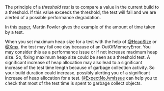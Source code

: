 The principle of a *threshold test* is to compare a value in the current build to a threshold. If this value exceeds the threshold, the test will fail and we are alerted of a possible performance degradation.<br>

In this [paper](https://martinfowler.com/bliki/ThresholdTest.html), Martin Fowler gives the example of the amount of time taken by a test.<br> 

When you set maximum heap size for a test with the help of [@HeapSize](https://github.com/quick-perf/doc/wiki/JVM-annotations#heapsize) or [@Xmx](https://github.com/quick-perf/doc/wiki/JVM-annotations#xmx), the test may fail one day because of an OutOfMemoryError. You may consider this as a performance issue or if not increase maximum heap size. So, fixing maximum heap size could be seen as a threshold test. A significant increase of heap allocation may also lead to a significant increase of the test time length because of garbage collection activity. So your build duration could increase, possibly alerting you of a significant increase of heap allocation for a test. [@ExpectNoJvmIssue](https://github.com/quick-perf/doc/wiki/JVM-annotations#ExpectNoJvmIssue) can help you to check that most of the test time is spent to garbage collect objects.
